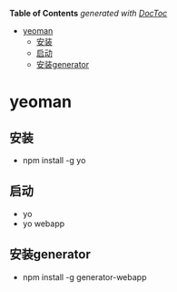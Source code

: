 <!-- START doctoc generated TOC please keep comment here to allow auto update -->
<!-- DON'T EDIT THIS SECTION, INSTEAD RE-RUN doctoc TO UPDATE -->
**Table of Contents**  *generated with [DocToc](https://github.com/thlorenz/doctoc)*

- [yeoman](#yeoman)
  - [安装](#%E5%AE%89%E8%A3%85)
  - [启动](#%E5%90%AF%E5%8A%A8)
  - [安装generator](#%E5%AE%89%E8%A3%85generator)

<!-- END doctoc generated TOC please keep comment here to allow auto update -->

# yeoman
## 安装
- npm install -g yo
## 启动
- yo
- yo webapp
## 安装generator
- npm install -g generator-webapp

